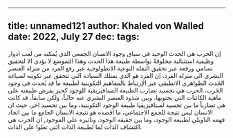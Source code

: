
---
title: unnamed121
author: Khaled von Walled
date: 2022, July 27
dec:
tags:
---
إن الحرب هي الحدث الوحيد في سياق وجود الانسان الجمعي الذي يُمكنه من لعب ادوار وظيفية استثنائية مخلوقةً بواسطة طبيعة هذا الحدث وهذا التموضع لا يؤدي الا لتحقيق تسامي ورفعة عبر تحقيق النقلة النوعية الانطولوجية عبر رفع الفرد من منزلة العنصر البشري الى منزلة الفرد، إن الفرد هو الذي يمتلك السيادة التي تتحقق عبر تكوينه لصياغة الحَدث الظواهري الانطيقي عبر الإرتباط بالمفاهيم التكوينية لطبيعة ما قد يُحدث في وجود الحَرب، الحرب هي تجسيد تضارب الطبيعة الميتافيزيقية للوجود كحيز يفرض طبيعته على ماهية الكائنات التي يحتويها، وبين شذوذ العنصر البشري عنه حالياً، ولكن سابقاً، قد كانت هي تضارباً ما بين تجسيد لميتافيزيقيا طبيعة الوجود التكوينية، وما بين تجسيد اخر، حيث ان الانسان ليس نتيجة للجمع الاجتماعي، ما اقصده هو نتيجة الانسان الجامع ما بين اتحاد فهمه التاويلي لطبيعة الوجود، وما بين حقيقة الوجود، وتاثيره على الموجود, ان الحرب هي اكتشاف الذات لما لطبيعة الذات التي تعلوا على الذات.

